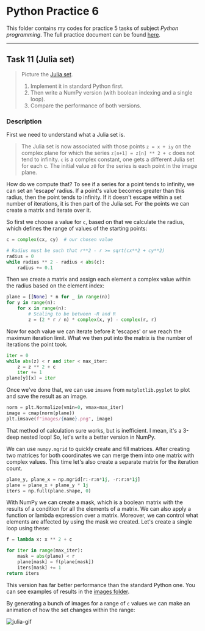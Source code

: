 # Python Practice 6
This folder contains my codes for practice 5 tasks of subject *Python programming*.
The full practice document can be found [here][kp-rep].

---
## Task 11 (Julia set)

> Picture the [Julia set][julia-set].
> 1. Implement it in standard Python first.
> 2. Then write a NumPy version (with boolean indexing and a single loop).
> 3. Compare the performance of both versions.

### Description
First we need to understand what a Julia set is.
> The Julia set is now associated with those points `z = x + iy`
> on the complex plane for which the series `z[n+1] = z[n] ** 2 + c`
> does not tend to infinity. `c` is a complex constant,
> one gets a different Julia set for each c.
> The initial value `z0` for the series is each point in the image plane.

How do we compute that? To see if a series for a point tends to infinity,
we can set an 'escape' radius. If a point's value becomes greater
than this radius, then the point tends to infinity. If it doesn't escape
within a set number of iterations, it is then part of the Julia set.
For the points we can create a matrix and iterate over it.

So first we choose a value for `c`, based on that we calculate
the radius, which defines the range of values of the starting points:

```python
c = complex(cx, cy)  # our chosen value

# Radius must be such that r**2 - r >= sqrt(cx**2 + cy**2)
radius = 0
while radius ** 2 - radius < abs(c):
    radius += 0.1
```

Then we create a matrix and assign each element a complex value
within the radius based on the element index:

```python
plane = [[None] * n for _ in range(n)]
for y in range(n):
    for x in range(n):
        # Scaling to be between -R and R
        z = (2 * r / n) * complex(x, y) - complex(r, r)
```

Now for each value we can iterate before it 'escapes' or we reach
the maximum iteration limit. What we then put into the matrix is
the number of iterations the point took.
```python
iter = 0
while abs(z) < r and iter < max_iter:
    z = z ** 2 + c
    iter += 1
plane[y][x] = iter
```

Once we've done that, we can use `imsave` from `matplotlib.pyplot`
to plot and save the result as an image.
```python
norm = plt.Normalize(vmin=0, vmax=max_iter)
image = cmap(norm(plane))
plt.imsave(f"images/{name}.png", image)
```

That method of calculation sure works, but is inefficient.
I mean, it's a 3-deep nested loop! So, let's write a better version in NumPy.

We can use `numpy.mgrid` to quickly create and fill matrices.
After creating two matrices for both coordinates we can merge them
into one matrix with complex values. This time let's also create a
separate matrix for the iteration count.

```python
plane_y, plane_x = np.mgrid[r:-r:n*1j, -r:r:n*1j]
plane = plane_x + plane_y * 1j
iters = np.full(plane.shape, 0)
```

With NumPy we can create a mask, which is a boolean matrix with the
results of a condition for all the elements of a matrix.
We can also apply a function or lambda expression over a matrix.
Moreover, we can control what elements are affected by using
the mask we created. Let's create a single loop using these:

```python
f = lambda x: x ** 2 + c

for iter in range(max_iter):
    mask = abs(plane) < r
    plane[mask] = f(plane[mask])
    iters[mask] += 1
return iters
```

This version has far better performance than the standard Python one.
You can see examples of results in the [images folder][imgs].

<!--
![julia1](../images/example_julia_1.png)
![julia2](../images/example_julia_2.png)
-->

By generating a bunch of images for a range of `c` values we can make
an animation of how the set changes within the range:

![julia-gif](../images/example_julia_render.gif)

[imgs]: ../images
[kp-rep]: https://github.com/true-grue/kispython
[julia-set]: http://paulbourke.net/fractals/juliaset/